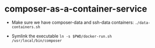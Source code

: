 # composer-as-a-container-service

- Make sure we have composer-data and ssh-data containers: 
`./data-containers.sh`

- Symlink the executable
`ln -s $PWD/docker-run.sh /usr/local/bin/composer`